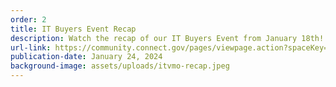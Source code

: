 ```yaml
---
order: 2
title: IT Buyers Event Recap
description: Watch the recap of our IT Buyers Event from January 18th!
url-link: https://community.connect.gov/pages/viewpage.action?spaceKey=Egov&title=IT+Buyer%27s+CoP+Annual+Buyers+Event+January+2024&preview=/2454493766/2454493765/Buyers%20Event%20Highlights.mp4
publication-date: January 24, 2024
background-image: assets/uploads/itvmo-recap.jpeg
---
```


